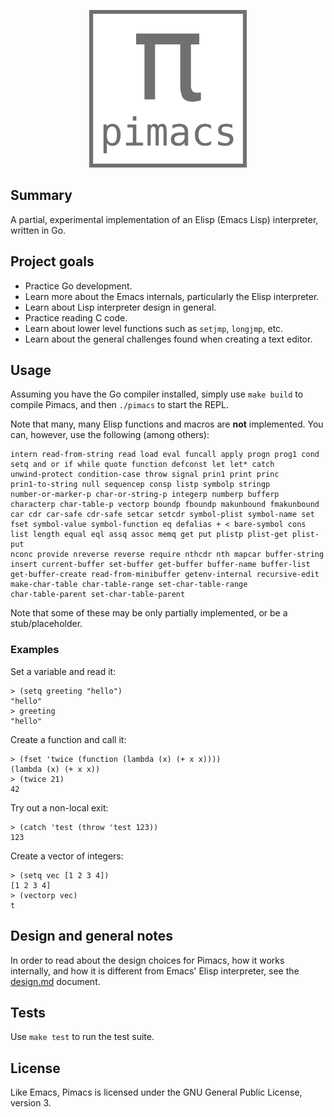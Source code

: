 <p align="center">
  <img alt="pimacs" src="https://github.com/federicotdn/pimacs/raw/main/extra/logo.png" width="50%">
  <br/>
</p>

## Summary

A partial, experimental implementation of an Elisp (Emacs Lisp) interpreter, written in Go.

## Project goals
- Practice Go development.
- Learn more about the Emacs internals, particularly the Elisp interpreter.
- Learn about Lisp interpreter design in general.
- Practice reading C code.
- Learn about lower level functions such as `setjmp`, `longjmp`, etc.
- Learn about the general challenges found when creating a text editor.

## Usage
Assuming you have the Go compiler installed, simply use `make build` to compile Pimacs, and then `./pimacs` to start the REPL.

Note that many, many Elisp functions and macros are **not** implemented. You can, however, use the following (among others):
```
intern read-from-string read load eval funcall apply progn prog1 cond
setq and or if while quote function defconst let let* catch
unwind-protect condition-case throw signal prin1 print princ
prin1-to-string null sequencep consp listp symbolp stringp
number-or-marker-p char-or-string-p integerp numberp bufferp
characterp char-table-p vectorp boundp fboundp makunbound fmakunbound
car cdr car-safe cdr-safe setcar setcdr symbol-plist symbol-name set
fset symbol-value symbol-function eq defalias + < bare-symbol cons
list length equal eql assq assoc memq get put plistp plist-get plist-put
nconc provide nreverse reverse require nthcdr nth mapcar buffer-string
insert current-buffer set-buffer get-buffer buffer-name buffer-list
get-buffer-create read-from-minibuffer getenv-internal recursive-edit
make-char-table char-table-range set-char-table-range
char-table-parent set-char-table-parent
```

Note that some of these may be only partially implemented, or be a stub/placeholder.

### Examples
Set a variable and read it:
```elisp
> (setq greeting "hello")
"hello"
> greeting
"hello"
```

Create a function and call it:
```elisp
> (fset 'twice (function (lambda (x) (+ x x))))
(lambda (x) (+ x x))
> (twice 21)
42
```

Try out a non-local exit:
```elisp
> (catch 'test (throw 'test 123))
123
```

Create a vector of integers:
```elisp
> (setq vec [1 2 3 4])
[1 2 3 4]
> (vectorp vec)
t
```

## Design and general notes
In order to read about the design choices for Pimacs, how it works internally, and how it is different from Emacs' Elisp interpreter, see the [design.md](extra/design.md) document.

## Tests
Use `make test` to run the test suite.

## License
Like Emacs, Pimacs is licensed under the GNU General Public License, version 3.
